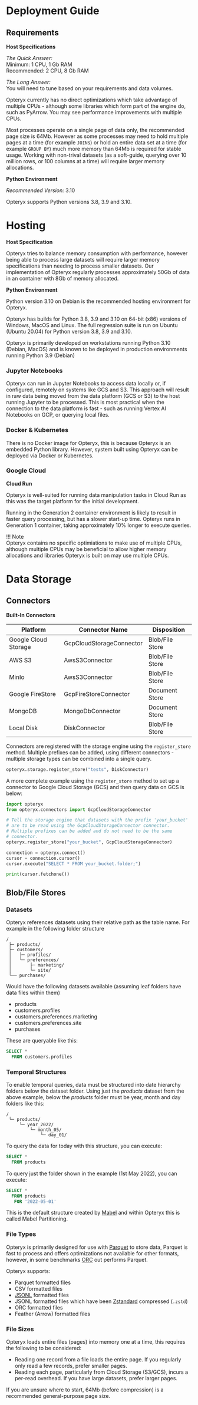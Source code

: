 # Deployment Guide

## Requirements

**Host Specifications**

_The Quick Answer:_  
Minimum: 1 CPU, 1 Gb RAM  
Recommended: 2 CPU, 8 Gb RAM

_The Long Answer:_   
You will need to tune based on your requirements and data volumes.

Opteryx currently has no direct optimizations which take advantage of multiple CPUs - although some libraries which form part of the engine do, such as PyArrow. You may see performance improvements with multiple CPUs.

Most processes operate on a single page of data only, the recommended page size is 64Mb. However as some processes may need to hold multiple pages at a time (for example `JOIN`s) or hold an entire data set at a time (for example `GROUP BY`) much more memory than 64Mb is required for stable usage. Working with non-trival datasets (as a soft-guide, querying over 10 million rows, or 100 columns at a time) will require larger memory allocations.

**Python Environment**

_Recommended Version:_ 3.10

Opteryx supports Python versions 3.8, 3.9 and 3.10.

<!---
## Installing Opteryx

## Configuring Opteryx

## Running Opteryx
--->


# Hosting

**Host Specification**

Opteryx tries to balance memory consumption with performance, however being able to process large datasets will require larger memory specifications than needing to process smaller datasets. Our implementation of Opteryx regularly processes approximately 50Gb of data in an container with 8Gb of memory allocated.

**Python Environment**

Python version 3.10 on Debian is the recommended hosting environment for Opteryx.

Opteryx has builds for Python 3.8, 3.9 and 3.10 on 64-bit (x86) versions of Windows, MacOS and Linux. The full regression suite is run on Ubuntu (Ubuntu 20.04) for Python version 3.8, 3.9 and 3.10.

Opteryx is primarily developed on workstations running Python 3.10 (Debian, MacOS) and is known to be deployed in production environments running Python 3.9 (Debian)

### Jupyter Notebooks

Opteryx can run in Jupyter Notebooks to access data locally or, if configured, remotely on systems like GCS and S3. This approach will result in raw data being moved from the data platform (GCS or S3) to the host running Jupyter to be processed. This is most practical when the connection to the data platform is fast - such as running Vertex AI Notebooks on GCP, or querying local files.

### Docker & Kubernetes

There is no Docker image for Opteryx, this is because Opteryx is an embedded Python library. However, system built using Opteryx can be deployed via Docker or Kubernetes.

### Google Cloud

**Cloud Run**

Opteryx is well-suited for running data manipulation tasks in Cloud Run as this was the target platform for the initial development.

Running in the Generation 2 container environment is likely to result in faster query processing, but has a slower start-up time. Opteryx runs in Generation 1 container, taking approximately 10% longer to execute queries.

!!! Note  
    Opteryx contains no specific optimiations to make use of multiple CPUs, although multiple CPUs may be beneficial to allow higher memory allocations and libraries Opteryx is built on may use multiple CPUs.

# Data Storage

## Connectors

**Built-In Connectors**

Platform             | Connector Name           | Disposition
-------------------- | ------------------------ | ---------------------
Google Cloud Storage | GcpCloudStorageConnector | Blob/File Store
AWS S3               | AwsS3Connector           | Blob/File Store
MinIo                | AwsS3Connector           | Blob/File Store
Google FireStore     | GcpFireStoreConnector    | Document Store
MongoDB              | MongoDbConnector         | Document Store
Local Disk           | DiskConnector            | Blob/File Store

Connectors are registered with the storage engine using the `register_store` method. Multiple prefixes can be added, using different connectors - multiple storage types can be combined into a single query.

~~~python
opteryx.storage.register_store("tests", DiskConnector)
~~~

A more complete example using the `register_store` method to set up a connector to Google Cloud Storage (GCS) and then query data on GCS is below:

~~~python
import opteryx
from opteryx.connectors import GcpCloudStorageConnector

# Tell the storage engine that datasets with the prefix 'your_bucket'
# are to be read using the GcpCloudStorageConnector connector.
# Multiple prefixes can be added and do not need to be the same
# connector.
opteryx.register_store("your_bucket", GcpCloudStorageConnector)

connextion = opteryx.connect()
cursor = connection.cursor()
cursor.execute("SELECT * FROM your_bucket.folder;")

print(cursor.fetchone())
~~~

## Blob/File Stores

### Datasets

Opteryx references datasets using their relative path as the table name. For example in the following folder structure

~~~
/
 ├─ products/
 ├─ customers/
 │   ├─ profiles/
 │   └─ preferences/
 │       ├─ marketing/
 │       └─ site/
 └── purchases/ 
~~~

Would have the following datasets available (assuming leaf folders have data files within them)

- products
- customers.profiles
- customers.preferences.marketing
- customers.preferences.site
- purchases

These are queryable like this:

~~~sql
SELECT *
  FROM customers.profiles
~~~

### Temporal Structures

To enable temporal queries, data must be structured into date hierarchy folders below the dataset folder. Using just the _products_ dataset from the above example, below the _products_ folder must be year, month and day folders like this:

~~~
/
 └─ products/
     └─ year_2022/
         └─ month_05/
             └─ day_01/
~~~

To query the data for today with this structure, you can execute:

~~~sql
SELECT *
  FROM products
~~~

To query just the folder shown in the example (1st May 2022), you can execute:

~~~sql
SELECT *
  FROM products
   FOR '2022-05-01'
~~~

This is the default structure created by [Mabel](https://github.com/mabel-dev/mabel) and within Opteryx this is called Mabel Partitioning.

### File Types

Opteryx is primarily designed for use with [Parquet](https://parquet.apache.org/) to store data, Parquet is fast to process and offers optimizations not available for other formats, however, in some benchmarks [ORC](https://orc.apache.org/) out performs Parquet.

Opteryx supports:

- Parquet formatted files
- CSV formatted files
- [JSONL](https://jsonlines.org/) formatted files
- JSONL formatted files which have been [Zstandard](http://facebook.github.io/zstd/) compressed (`.zstd`)
- ORC formatted files
- Feather (Arrow) formatted files

### File Sizes

Opteryx loads entire files (pages) into memory one at a time, this requires the following to be considered:

- Reading one record from a file loads the entire page. If you regularly only read a few records, prefer smaller pages.
- Reading each page, particularly from Cloud Storage (S3/GCS), incurs a per-read overhead. If you have large datasets, prefer larger pages.

If you are unsure where to start, 64Mb (before compression) is a recommended general-purpose page size.

<!---
## Document Stores
--->